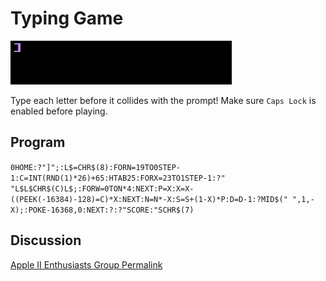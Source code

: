 # Typing Game

![image](media/typing-game.gif "Typing Game GIF")

Type each letter before it collides with the prompt! Make sure `Caps Lock` is enabled before playing.

## Program

`0HOME:?"]";:L$=CHR$(8):FORN=19TO0STEP-1:C=INT(RND(1)*26)+65:HTAB25:FORX=23TO1STEP-1:?" "L$L$CHR$(C)L$;:FORW=0TON*4:NEXT:P=X:X=X-((PEEK(-16384)-128)=C)*X:NEXT:N=N*-X:S=S+(1-X)*P:D=D-1:?MID$(" ",1,-X);:POKE-16368,0:NEXT:?:?"SCORE:"SCHR$(7)`

## Discussion

[Apple II Enthusiasts Group Permalink](https://www.facebook.com/groups/5251478676/permalink/10158450424933677/)
